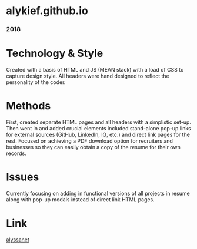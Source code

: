 # alykief.github.io
### 2018

# Technology & Style
Created with a basis of HTML and JS (MEAN stack) with a load of CSS to capture design style. All headers were hand designed to reflect the personality of the coder.

# Methods
First, created separate HTML pages and all headers with a simplistic set-up. Then went in and added crucial elements included stand-alone pop-up links for external sources (GitHub, LinkedIn, IG, etc.) and direct link pages for the rest. Focused on achieving a PDF download option for recruiters and businesses so they can easily obtain a copy of the resume for their own records. 

# Issues 
Currently focusing on adding in functional versions of all projects in resume along with pop-up modals instead of direct link HTML pages. 

# Link 
[alyssanet](https://alykief.github.io/alyssanet)
